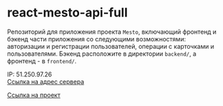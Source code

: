 # react-mesto-api-full
Репозиторий для приложения проекта `Mesto`, включающий фронтенд и бэкенд части приложения со следующими возможностями: авторизации и регистрации пользователей, операции с карточками и пользователями. Бэкенд расположите в директории `backend/`, а фронтенд - в `frontend/`.  
  

IP: 51.250.97.26  
[Ссылка на адрес сервера](https://api.mesto.olgasivyuk.nomoredomains.xyz/)  
  
[Ссылка на проект](https://mesto.project.olgasivyuk.nomoredomains.xyz/)
